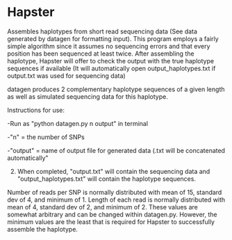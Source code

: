 # Hapster
Assembles haplotypes from short read sequencing data (See data generated by datagen for formatting input). This program employs a fairly simple algorithm since it assumes no sequencing errors and that every position has been sequenced at least twice. After assembling the haplotype, Hapster will offer to check the output with the true haplotype sequences if available (It will automatically open output_haplotypes.txt if output.txt was used for sequencing data)

datagen produces 2 complementary haplotype sequences of a given length as well as simulated sequencing data for this haplotype. 

Instructions for use:

-Run as "python datagen.py n output" in terminal

  -"n" = the number of SNPs

  -"output" = name of output file for generated data (.txt will be concatenated automatically"

2. When completed, "output.txt" will contain the sequencing data and "output_haplotypes.txt" will contain the haplotype sequences. 

Number of reads per SNP is normally distributed with mean of 15, standard dev of 4, and minimum of 1. Length of each read is normally distributed with mean of 4, standard dev of 2, and minimum of 2. These values are somewhat arbitrary and can be changed within datagen.py. However, the minimum values are the least that is required for Hapster to successfully assemble the haplotype. 

